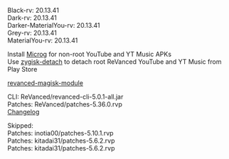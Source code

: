 Black-rv: 20.13.41  
Dark-rv: 20.13.41  
Darker-MaterialYou-rv: 20.13.41  
Grey-rv: 20.13.41  
MaterialYou-rv: 20.13.41  

Install [Microg](https://github.com/ReVanced/GmsCore/releases) for non-root YouTube and YT Music APKs  
Use [zygisk-detach](https://github.com/j-hc/zygisk-detach) to detach root ReVanced YouTube and YT Music from Play Store  

[revanced-magisk-module](https://github.com/j-hc/revanced-magisk-module)
  
CLI: ReVanced/revanced-cli-5.0.1-all.jar  
Patches: ReVanced/patches-5.36.0.rvp  
[Changelog](https://github.com/ReVanced/revanced-patches/releases/tag/v5.36.0)  

Skipped:  
Patches: inotia00/patches-5.10.1.rvp  
Patches: kitadai31/patches-5.6.2.rvp  
Patches: kitadai31/patches-5.6.2.rvp                                      

